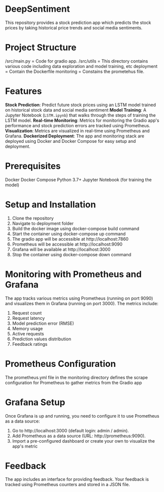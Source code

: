 # DeepSentiment
This repository provides a stock prediction app which predicts the stock prices by taking historical price trends and social media sentiments.

# Project Structure
/src/main.py = Code for gradio app.
/src/utils = This directory contains various code including data exploration and model training, etc
deployment = Contain the Dockerfile
monitoring = Constains the prometehus file.

# Features
**Stock Prediction**: Predict future stock prices using an LSTM model trained on historical stock data and social media sentiment
**Model Training**: A Jupyter Notebook (`LSTM.ipynb`) that walks through the steps of training the LSTM model.
**Real-time Monitoring**: Metrics for monitoring the Gradio app's performance and stock prediction errors are tracked using Prometheus.
**Visualization**: Metrics are visualized in real-time using Prometheus and Grafana.
**Dockerized Deployment**: The app and monitoring stack are deployed using Docker and Docker Compose for easy setup and deployment.

# Prerequisites
Docker
Docker Compose
Python 3.7+
Jupyter Notebook (for training the model)

# Setup and Installation
1) Clone the repository
2) Navigate to deployment folder
3) Build the docker image using docker-compose build command
4) Start the container using docker-compose up command
5) The gradio app will be accessible at http://localhost:7860
6) Prometheus will be accessible at http://localhost:9090
7) Grafana will be available at http://localhost:3000
8) Stop the container using docker-compose down command

# Monitoring with Prometheus and Grafana
The app tracks various metrics using Prometheus (running on port 9090) and visualizes them in Grafana (running on port 3000). The metrics include:
1) Request count
2) Request latency
3) Model prediction error (RMSE)
4) Memory usage
5) Active requests
6) Prediction values distribution
7) Feedback ratings

# Prometheus Configuration
The prometheus.yml file in the monitoring directory defines the scrape configuration for Prometheus to gather metrics from the Gradio app

# Grafana Setup
Once Grafana is up and running, you need to configure it to use Prometheus as a data source:
1) Go to http://localhost:3000 (default login: admin / admin).
2) Add Prometheus as a data source (URL: http://prometheus:9090).
3) Import a pre-configured dashboard or create your own to visualize the app's metric

# Feedback
The app includes an interface for providing feedback. Your feedback is tracked using Prometheus counters and stored in a JSON file.



